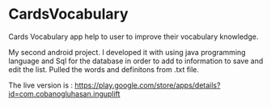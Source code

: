 # CardsVocabulary

Cards Vocabulary app help to user to improve their vocabulary knowledge.

My second android project. I developed it with using java programming language  and Sql for the database in order to
add to information to save and edit the list. Pulled the words and definitons from .txt file.


The live version is : https://play.google.com/store/apps/details?id=com.cobanogluhasan.inguplift
